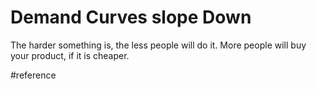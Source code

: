 # Demand Curves slope Down
The harder something is, the less people will do it. More people will buy your product, if it is cheaper.

#reference